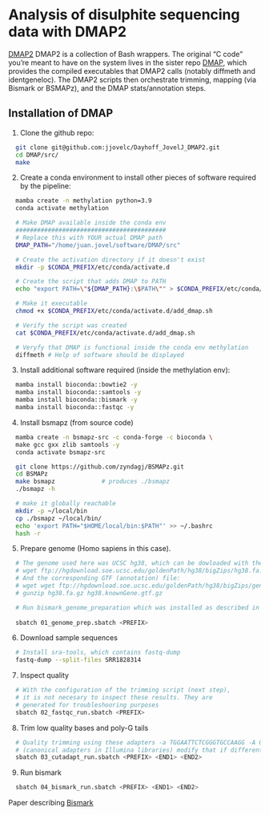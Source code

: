 # Analysis of disulphite sequencing data with DMAP2

[DMAP2](https://github.com/jjovelc/Dayhoff_JovelJ_DMAP2.git) DMAP2 is a collection of Bash wrappers. The original “C code” you’re meant to have on the system lives in the sister repo [DMAP](https://github.com/peterstockwell/DMAP), which provides the compiled executables that DMAP2 calls (notably diffmeth and identgeneloc). The DMAP2 scripts then orchestrate trimming, mapping (via Bismark or BSMAPz), and the DMAP stats/annotation steps.

## Installation of DMAP

1. Clone the github repo: 
```bash
  git clone git@github.com:jjovelc/Dayhoff_JovelJ_DMAP2.git
  cd DMAP/src/
  make
```

2. Create a conda environment to install other pieces of software required by the pipeline:
```bash
  mamba create -n methylation python=3.9
  conda activate methylation

  # Make DMAP available inside the conda env
  ##########################################
  # Replace this with YOUR actual DMAP path
  DMAP_PATH="/home/juan.jovel/software/DMAP/src"

  # Create the activation directory if it doesn't exist
  mkdir -p $CONDA_PREFIX/etc/conda/activate.d

  # Create the script that adds DMAP to PATH
  echo "export PATH=\"${DMAP_PATH}:\$PATH\"" > $CONDA_PREFIX/etc/conda/activate.d/add_dmap.sh

  # Make it executable
  chmod +x $CONDA_PREFIX/etc/conda/activate.d/add_dmap.sh

  # Verify the script was created
  cat $CONDA_PREFIX/etc/conda/activate.d/add_dmap.sh

  # Veryfy that DMAP is functional inside the conda env methylation
  diffmeth # Help of software should be displayed
```

3. Install additional software required (inside the methylation env):
```bash
  mamba install bioconda::bowtie2 -y
  mamba install bioconda::samtools -y
  mamba install bioconda::bismark -y
  mamba install bioconda::fastqc -y
```

4. Install bsmapz (from source code)
```bash
  mamba create -n bsmapz-src -c conda-forge -c bioconda \
  make gcc gxx zlib samtools -y
  conda activate bsmapz-src

  git clone https://github.com/zyndagj/BSMAPz.git
  cd BSMAPz
  make bsmapz             # produces ./bsmapz
  ./bsmapz -h

  # make it globally reachable
  mkdir -p ~/local/bin
  cp ./bsmapz ~/local/bin/
  echo 'export PATH="$HOME/local/bin:$PATH"' >> ~/.bashrc
  hash -r
```

5. Prepare genome (Homo sapiens in this case).
```bash
  # The genome used here was UCSC hg38, which can be dowloaded with the following command:
  # wget ftp://hgdownload.soe.ucsc.edu/goldenPath/hg38/bigZips/hg38.fa.gz
  # And the corresponding GTF (annotation) file:
  # wget wget ftp://hgdownload.soe.ucsc.edu/goldenPath/hg38/bigZips/genes/hg38.knownGene.gtf.gz
  # gunzip hg38.fa.gz hg38.knownGene.gtf.gz

  # Run bismark_genome_preparation which was installed as described in numeral 3.
  
  sbatch 01_genome_prep.sbatch <PREFIX>

```

6. Download sample sequences
```bash
  # Install sra-tools, which contains fastq-dump
  fastq-dump --split-files SRR1828314
```

7. Inspect quality

```bash
  # With the configuration of the trimming script (next step),
  # it is not necesary to inspect these results. They are
  # generated for troubleshooring purposes
  sbatch 02_fastqc_run.sbatch <PREFIX>
```

8. Trim low quality bases and poly-G tails
```bash
  # Quality trimming using these adapters -a TGGAATTCTCGGGTGCCAAGG -A GATCGTCGGACTGTAGAACTCTGAAC
  # (canonical adapters in Illumina libraries) modify that if different adapters used
  sbatch 03_cutadapt_run.sbatch <PREFIX> <END1> <END2>
```

9. Run bismark
```bash
  sbatch 04_bismark_run.sbatch <PREFIX> <END1> <END2>
```


Paper describing [Bismark](https://academic.oup.com/bioinformatics/article/27/11/1571/216956?login=true) 
